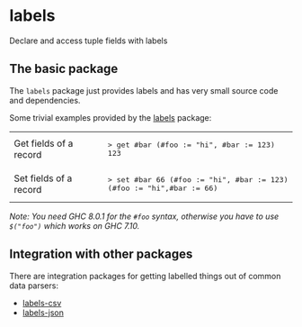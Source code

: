# labels

Declare and access tuple fields with labels

## The basic package

The `labels` package just provides labels and has very small source
code and dependencies.

Some trivial examples provided by the
[labels](https://github.com/chrisdone/labels/tree/master/labels) package:

<table>
<tr><td>Get fields of a record</td><td><pre lang="haskell">
> get #bar (#foo := "hi", #bar := 123)
123
</pre></td></tr>
<tr><td>Set fields of a record</td><td><pre lang="haskell">
> set #bar 66 (#foo := "hi", #bar := 123)
(#foo := "hi",#bar := 66)
</pre></td></tr>
</table>

*Note: You need GHC 8.0.1 for the `#foo` syntax, otherwise you have to
 use `$("foo")` which works on GHC 7.10.*

## Integration with other packages

There are integration packages for getting labelled things out of
common data parsers:

* [labels-csv](https://github.com/chrisdone/labels/tree/master/labels-csv)
* [labels-json](https://github.com/chrisdone/labels/tree/master/labels-json)
